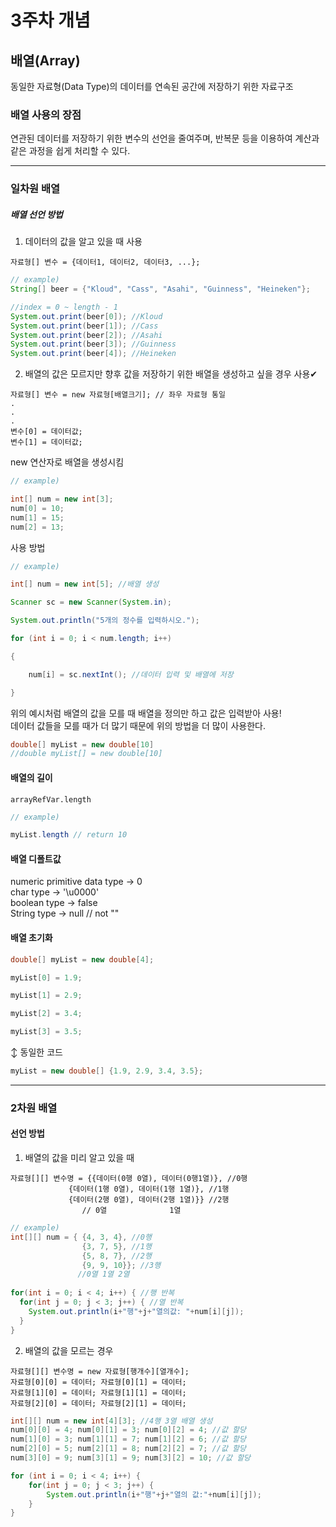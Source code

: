 # 3주차 개념
## 배열(Array)
동일한 자료형(Data Type)의 데이터를 연속된 공간에 저장하기 위한 자료구조

### 배열 사용의 장점
연관된 데이터를 저장하기 위한 변수의 선언을 줄여주며, 반복문 등을 이용하여 계산과 같은 과정을 쉽게 처리할 수 있다.

---
### 일차원 배열
##### 배열 선언 방법

1) 데이터의 값을 알고 있을 때 사용

`
자료형[] 변수 = {데이터1, 데이터2, 데이터3, ...};
`


```java
// example)
String[] beer = {"Kloud", "Cass", "Asahi", "Guinness", "Heineken"};

//index = 0 ~ length - 1
System.out.print(beer[0]); //Kloud
System.out.print(beer[1]); //Cass
System.out.print(beer[2]); //Asahi
System.out.print(beer[3]); //Guinness
System.out.print(beer[4]); //Heineken
```


2) 배열의 값은 모르지만 향후 값을 저장하기 위한 배열을 생성하고 싶을 경우 사용✔


```
자료형[] 변수 = new 자료형[배열크기]; // 좌우 자료형 통일
.
.
.
변수[0] = 데이터값;
변수[1] = 데이터값;
```


new 연산자로 배열을 생성시킴


```java
// example)

int[] num = new int[3];
num[0] = 10;
num[1] = 15;
num[2] = 13;
```


사용 방법


```java
// example)

int[] num = new int[5]; //배열 생성

Scanner sc = new Scanner(System.in);

System.out.println("5개의 정수를 입력하시오.");

for (int i = 0; i < num.length; i++)

{

	num[i] = sc.nextInt(); //데이터 입력 및 배열에 저장

}

```


위의 예시처럼 배열의 값을 모를 때 배열을 정의만 하고 값은 입력받아 사용!<br>
데이터 값들을 모를 때가 더 많기 때문에 위의 방법을 더 많이 사용한다.

```java
double[] myList = new double[10]
//double myList[] = new double[10]
```


#### 배열의 길이


`
arrayRefVar.length
`


```java
// example)

myList.length // return 10
```


#### 배열 디폴트값


numeric primitive data type -> 0 <br>
char type -> '\u0000' <br>
boolean type -> false <br>
String type -> null // not ""


#### 배열 초기화

```java
double[] myList = new double[4];

myList[0] = 1.9;

myList[1] = 2.9;

myList[2] = 3.4;

myList[3] = 3.5;
```

↕ 동일한 코드

```java
myList = new double[] {1.9, 2.9, 3.4, 3.5};
```
---

### 2차원 배열

#### 선언 방법

1) 배열의 값을 미리 알고 있을 때

```
자료형[][] 변수명 = {{데이터(0행 0열), 데이터(0행1열)}, //0행
		     {데이터(1행 0열), 데이터(1행 1열)}, //1행
		     {데이터(2행 0열), 데이터(2행 1열)}} //2행
        	    // 0열              1열
```


```java
// example)
int[][] num = { {4, 3, 4}, //0행
                {3, 7, 5}, //1행
                {5, 8, 7}, //2행
                {9, 9, 10}}; //3행
               //0열 1열 2열
               
for(int i = 0; i < 4; i++) { //행 반복
  for(int j = 0; j < 3; j++) { //열 반복
    System.out.println(i+"행"+j+"열의값: "+num[i][j]);
  }
}
```

2) 배열의 값을 모르는 경우

```
자료형[][] 변수명 = new 자료형[행개수][열개수];
자료형[0][0] = 데이터; 자료형[0][1] = 데이터;
자료형[1][0] = 데이터; 자료형[1][1] = 데이터;
자료형[2][0] = 데이터; 자료형[2][1] = 데이터;
```

```java
int[][] num = new int[4][3]; //4행 3열 배열 생성
num[0][0] = 4; num[0][1] = 3; num[0][2] = 4; //값 할당
num[1][0] = 3; num[1][1] = 7; num[1][2] = 6; //값 할당
num[2][0] = 5; num[2][1] = 8; num[2][2] = 7; //값 할당
num[3][0] = 9; num[3][1] = 9; num[3][2] = 10; //값 할당

for (int i = 0; i < 4; i++) {
	for(int j = 0; j < 3; j++) {
		System.out.println(i+"행"+j+"열의 값:"+num[i][j]);
	}
}

```

